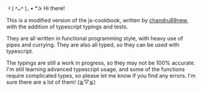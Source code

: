 ヾ( ˃ᴗ˂ )◞ • \*✰ Hi there!

This is a modified version of the js-cookbook, written by [chandru89new](https://github.com/chandru89new/js-cookbook), with the addition of typescript typings and tests.

They are all written in functional programming style, with heavy use of pipes and currying. They are also all typed, so they can be used with typescript.

The typings are still a work in progress, so they may not be 100% accurate. I'm still learning advanced typescript usage, and some of the functions require complicated types, so please let me know if you find any errors. I'm sure there are a lot of them! (≧▽≦)
